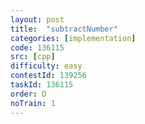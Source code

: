 ```yaml
---
layout: post
title:  "subtractNumber"
categories: [implementation]
code: 136115
src: [cpp]
difficulty: easy
contestId: 139256
taskId: 136115
order: D
noTrain: 1
---
```



